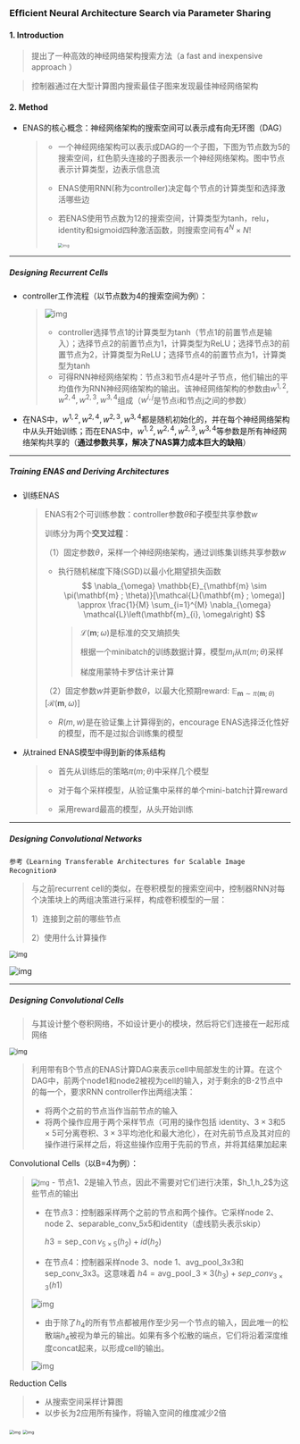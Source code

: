 ### Efﬁcient Neural Architecture Search via Parameter Sharing

#### 1. Introduction

> 提出了一种高效的神经网络架构搜索方法（a fast and inexpensive approach ）

> 控制器通过在大型计算图内搜索最佳子图来发现最佳神经网络架构



#### 2. Method

- ENAS的核心概念：神经网络架构的搜索空间可以表示成有向无环图（DAG）

  > - 一个神经网络架构可以表示成DAG的一个子图，下图为节点数为5的搜索空间，红色箭头连接的子图表示一个神经网络架构。图中节点表示计算类型，边表示信息流
  >
  > - ENAS使用RNN(称为controller)决定每个节点的计算类型和选择激活哪些边
  >
  > - 若ENAS使用节点数为12的搜索空间，计算类型为tanh，relu，identity和sigmoid四种激活函数，则搜索空间有$4^N\times N!$
  >
  >   <img src="picture/Nas6.png" alt="img" style="zoom:50%;" />
  >
  >   

---

##### Designing Recurrent Cells

- controller工作流程（以节点数为4的搜索空间为例）：

  > ![img](picture/Nas7.png)
  >
  > - controller选择节点1的计算类型为tanh（节点1的前置节点是输入）；选择节点2的前置节点为1，计算类型为ReLU；选择节点3的前置节点为2，计算类型为ReLU；选择节点4的前置节点为1，计算类型为tanh
  > - 可得RNN神经网络架构：节点3和节点4是叶子节点，他们输出的平均值作为RNN神经网络架构的输出。该神经网络架构的参数由$w^{1,2},w^{2,4},w^{2,3},w^{3,4}$组成（$w^{i,j}$是节点i和节点j之间的参数）

  

- 在NAS中，$w^{1,2},w^{2,4},w^{2,3},w^{3,4}$都是随机初始化的，并在每个神经网络架构中从头开始训练；而在ENAS中，$w^{1,2},w^{2,4},w^{2,3},w^{3,4}$等参数是所有神经网络架构共享的（**通过参数共享，解决了NAS算力成本巨大的缺陷**）

---

##### Training ENAS and Deriving Architectures

- 训练ENAS

  > ENAS有2个可训练参数：controller参数$\theta$和子模型共享参数$w$
  >
  > 训练分为两个**交叉过程**：
  >
  > （1）固定参数$\theta$，采样一个神经网络架构，通过训练集训练共享参数$w$
  >
  > - 执行随机梯度下降(SGD)以最小化期望损失函数
  >   $$
  >   \nabla_{\omega} \mathbb{E}_{\mathbf{m} \sim \pi(\mathbf{m} ; \theta)}[\mathcal{L}(\mathbf{m} ; \omega)] \approx \frac{1}{M} \sum_{i=1}^{M} \nabla_{\omega} \mathcal{L}\left(\mathbf{m}_{i}, \omega\right)
  >   $$
  >
  >   > $\mathcal{L}(\mathbf{m} ; \omega)$是标准的交叉熵损失
  >   >
  >   > 根据一个minibatch的训练数据计算，模型$m_i$从$\pi(m;\theta)$采样
  >   >
  >   > 梯度用蒙特卡罗估计来计算
  >
  > （2）固定参数$w$并更新参数$\theta$，以最大化预期reward: $\mathbb{E}_{\mathbf{m} \sim \pi(\mathbf{m} ; \theta)}[\mathcal{R}(\mathbf{m}, \omega)]$
  >
  > - $R(m,w)$是在验证集上计算得到的，encourage ENAS选择泛化性好的模型，而不是过拟合训练集的模型

- 从trained ENAS模型中得到新的体系结构

  > - 首先从训练后的策略$\pi(m;\theta)$中采样几个模型
  >
  > - 对于每个采样模型，从验证集中采样的单个mini-batch计算reward
  > - 采用reward最高的模型，从头开始训练

  

---

##### Designing Convolutional Networks 

```
参考《Learning Transferable Architectures for Scalable Image Recognition》
```

> 与之前recurrent cell的类似，在卷积模型的搜索空间中，控制器RNN对每个决策块上的两组决策进行采样，构成卷积模型的一层：
>
> 1）连接到之前的哪些节点
>
> 2）使用什么计算操作

<img src="picture/Nas8.png" alt="img" style="zoom:80%;" />

![img](picture/Nas1.gif)

---

##### Designing Convolutional Cells

> 与其设计整个卷积网络，不如设计更小的模块，然后将它们连接在一起形成网络

<img src="picture/Nas9.png" alt="img" style="zoom:80%;" />

> 利用带有B个节点的ENAS计算DAG来表示cell中局部发生的计算。在这个DAG中，前两个node1和node2被视为cell的输入，对于剩余的B-2节点中的每一个，要求RNN controller作出两组决策：
>
> - 将两个之前的节点当作当前节点的输入
> - 将两个操作应用于两个采样节点（可用的操作包括 identity、$3\times 3$和$5\times5$可分离卷积、$3\times3$平均池化和最大池化），在对先前节点及其对应的操作进行采样之后，将这些操作应用于先前的节点，并将其结果加起来



Convolutional Cells（以B=4为例）：

> <img src="picture/Nas10.png" alt="img" style="zoom:80%;" />
>- 节点1、2是输入节点，因此不需要对它们进行决策，$h_1,h_2$为这些节点的输出
> 
> - 在节点3：控制器采样两个之前的节点和两个操作。它采样node 2、node 2、separable_conv_5x5和identity（虚线箭头表示skip）
>
>   $h 3=\operatorname{sep}_{-} \operatorname{con} v_{ 5 \times 5}\left(h_{2}\right)+i d\left(h_{2}\right)$
>
> - 在节点4：控制器采样node 3、node 1、avg_pool_3x3和sep_conv_3x3。这意味着
>  $h 4=\operatorname{avg}_{-} \operatorname{pool}_{-} 3 \times 3\left(h_{3}\right)+sep\_conv_{3\times 3}(h1)$
> 
> ![img](picture/Nas11.png)
>
> - 由于除了$h_4$的所有节点都被用作至少另一个节点的输入，因此唯一的松散端$h_4$被视为单元的输出。如果有多个松散的端点，它们将沿着深度维度concat起来，以形成cell的输出。
>
> ![img](picture/Nas2.gif)



Reduction Cells

> - 从搜索空间采样计算图
> - 以步长为2应用所有操作，将输入空间的维度减少2倍

<img src="picture/Nas17.png" alt="img" style="zoom:50%;" /> <img src="picture/Nas18.png" alt="img" style="zoom:50%;" />